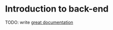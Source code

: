 # Introduction to back-end

TODO: write [great documentation](http://jacobian.org/writing/what-to-write/)
